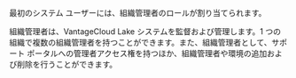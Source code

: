最初のシステム ユーザーには、組織管理者のロールが割り当てられます。

組織管理者は、VantageCloud Lake システムを監督および管理します。1 つの組織で複数の組織管理者を持つことができます。また、組織管理者として、サポート ポータルへの管理者アクセス権を持つほか、組織管理者や環境の追加および削除を行うことができます。

